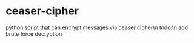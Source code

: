 # ceaser-cipher
python script that can encrypt messages via ceaser cipher\n todo:\n add brute force decryption
